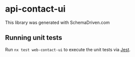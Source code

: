 
# api-contact-ui

This library was generated with SchemaDriven.com

## Running unit tests

Run `nx test web-contact-ui` to execute the unit tests via [Jest](https://jestjs.io).

